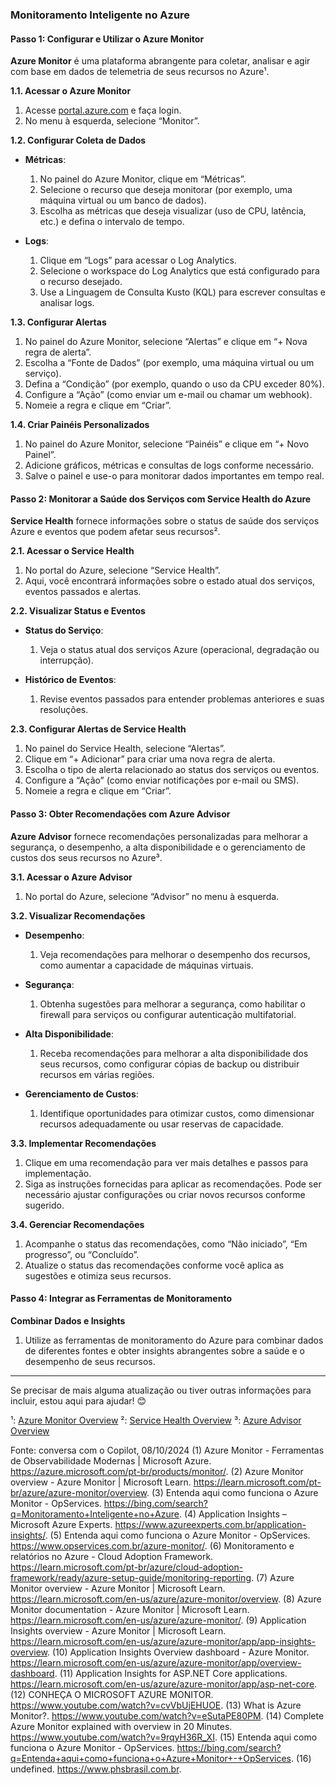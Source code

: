 ### Monitoramento Inteligente no Azure

#### Passo 1: Configurar e Utilizar o Azure Monitor

**Azure Monitor** é uma plataforma abrangente para coletar, analisar e agir com base em dados de telemetria de seus recursos no Azure¹.

**1.1. Acessar o Azure Monitor**

1. Acesse [portal.azure.com](https://portal.azure.com) e faça login.
2. No menu à esquerda, selecione “Monitor”.

**1.2. Configurar Coleta de Dados**

- **Métricas**:
  1. No painel do Azure Monitor, clique em “Métricas”.
  2. Selecione o recurso que deseja monitorar (por exemplo, uma máquina virtual ou um banco de dados).
  3. Escolha as métricas que deseja visualizar (uso de CPU, latência, etc.) e defina o intervalo de tempo.

- **Logs**:
  1. Clique em “Logs” para acessar o Log Analytics.
  2. Selecione o workspace do Log Analytics que está configurado para o recurso desejado.
  3. Use a Linguagem de Consulta Kusto (KQL) para escrever consultas e analisar logs.

**1.3. Configurar Alertas**

1. No painel do Azure Monitor, selecione “Alertas” e clique em “+ Nova regra de alerta”.
2. Escolha a “Fonte de Dados” (por exemplo, uma máquina virtual ou um serviço).
3. Defina a “Condição” (por exemplo, quando o uso da CPU exceder 80%).
4. Configure a “Ação” (como enviar um e-mail ou chamar um webhook).
5. Nomeie a regra e clique em “Criar”.

**1.4. Criar Painéis Personalizados**

1. No painel do Azure Monitor, selecione “Painéis” e clique em “+ Novo Painel”.
2. Adicione gráficos, métricas e consultas de logs conforme necessário.
3. Salve o painel e use-o para monitorar dados importantes em tempo real.

#### Passo 2: Monitorar a Saúde dos Serviços com Service Health do Azure

**Service Health** fornece informações sobre o status de saúde dos serviços Azure e eventos que podem afetar seus recursos².

**2.1. Acessar o Service Health**

1. No portal do Azure, selecione “Service Health”.
2. Aqui, você encontrará informações sobre o estado atual dos serviços, eventos passados e alertas.

**2.2. Visualizar Status e Eventos**

- **Status do Serviço**:
  1. Veja o status atual dos serviços Azure (operacional, degradação ou interrupção).

- **Histórico de Eventos**:
  1. Revise eventos passados para entender problemas anteriores e suas resoluções.

**2.3. Configurar Alertas de Service Health**

1. No painel do Service Health, selecione “Alertas”.
2. Clique em “+ Adicionar” para criar uma nova regra de alerta.
3. Escolha o tipo de alerta relacionado ao status dos serviços ou eventos.
4. Configure a “Ação” (como enviar notificações por e-mail ou SMS).
5. Nomeie a regra e clique em “Criar”.

#### Passo 3: Obter Recomendações com Azure Advisor

**Azure Advisor** fornece recomendações personalizadas para melhorar a segurança, o desempenho, a alta disponibilidade e o gerenciamento de custos dos seus recursos no Azure³.

**3.1. Acessar o Azure Advisor**

1. No portal do Azure, selecione “Advisor” no menu à esquerda.

**3.2. Visualizar Recomendações**

- **Desempenho**:
  1. Veja recomendações para melhorar o desempenho dos recursos, como aumentar a capacidade de máquinas virtuais.

- **Segurança**:
  1. Obtenha sugestões para melhorar a segurança, como habilitar o firewall para serviços ou configurar autenticação multifatorial.

- **Alta Disponibilidade**:
  1. Receba recomendações para melhorar a alta disponibilidade dos seus recursos, como configurar cópias de backup ou distribuir recursos em várias regiões.

- **Gerenciamento de Custos**:
  1. Identifique oportunidades para otimizar custos, como dimensionar recursos adequadamente ou usar reservas de capacidade.

**3.3. Implementar Recomendações**

1. Clique em uma recomendação para ver mais detalhes e passos para implementação.
2. Siga as instruções fornecidas para aplicar as recomendações. Pode ser necessário ajustar configurações ou criar novos recursos conforme sugerido.

**3.4. Gerenciar Recomendações**

1. Acompanhe o status das recomendações, como “Não iniciado”, “Em progresso”, ou “Concluído”.
2. Atualize o status das recomendações conforme você aplica as sugestões e otimiza seus recursos.

#### Passo 4: Integrar as Ferramentas de Monitoramento

**Combinar Dados e Insights**

1. Utilize as ferramentas de monitoramento do Azure para combinar dados de diferentes fontes e obter insights abrangentes sobre a saúde e o desempenho de seus recursos.

---

Se precisar de mais alguma atualização ou tiver outras informações para incluir, estou aqui para ajudar! 😊

¹: [Azure Monitor Overview](https://learn.microsoft.com/pt-br/azure/azure-monitor/overview)
²: [Service Health Overview](https://learn.microsoft.com/pt-br/azure/service-health/service-health-overview)
³: [Azure Advisor Overview](https://learn.microsoft.com/pt-br/azure/advisor/advisor-overview)

Fonte: conversa com o Copilot, 08/10/2024
(1) Azure Monitor - Ferramentas de Observabilidade Modernas | Microsoft Azure. https://azure.microsoft.com/pt-br/products/monitor/.
(2) Azure Monitor overview - Azure Monitor | Microsoft Learn. https://learn.microsoft.com/pt-br/azure/azure-monitor/overview.
(3) Entenda aqui como funciona o Azure Monitor - OpServices. https://bing.com/search?q=Monitoramento+Inteligente+no+Azure.
(4) Application Insights – Microsoft Azure Experts. https://www.azureexperts.com.br/application-insights/.
(5) Entenda aqui como funciona o Azure Monitor - OpServices. https://www.opservices.com.br/azure-monitor/.
(6) Monitoramento e relatórios no Azure - Cloud Adoption Framework. https://learn.microsoft.com/pt-br/azure/cloud-adoption-framework/ready/azure-setup-guide/monitoring-reporting.
(7) Azure Monitor overview - Azure Monitor | Microsoft Learn. https://learn.microsoft.com/en-us/azure/azure-monitor/overview.
(8) Azure Monitor documentation - Azure Monitor | Microsoft Learn. https://learn.microsoft.com/en-us/azure/azure-monitor/.
(9) Application Insights overview - Azure Monitor | Microsoft Learn. https://learn.microsoft.com/en-us/azure/azure-monitor/app/app-insights-overview.
(10) Application Insights Overview dashboard - Azure Monitor. https://learn.microsoft.com/en-us/azure/azure-monitor/app/overview-dashboard.
(11) Application Insights for ASP.NET Core applications. https://learn.microsoft.com/en-us/azure/azure-monitor/app/asp-net-core.
(12) CONHEÇA O MICROSOFT AZURE MONITOR. https://www.youtube.com/watch?v=cvVbUjEHUOE.
(13) What is Azure Monitor?. https://www.youtube.com/watch?v=eSutaPE80PM.
(14) Complete Azure Monitor explained with overview in 20 Minutes. https://www.youtube.com/watch?v=9rqyH36R_XI.
(15) Entenda aqui como funciona o Azure Monitor - OpServices. https://bing.com/search?q=Entenda+aqui+como+funciona+o+Azure+Monitor+-+OpServices.
(16) undefined. https://www.phsbrasil.com.br.
